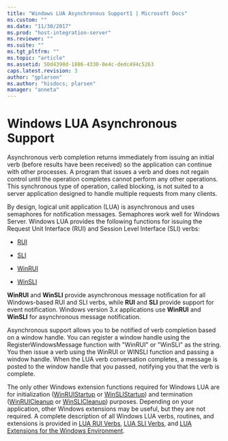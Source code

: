 ```yaml
---
title: "Windows LUA Asynchronous Support1 | Microsoft Docs"
ms.custom: ""
ms.date: "11/30/2017"
ms.prod: "host-integration-server"
ms.reviewer: ""
ms.suite: ""
ms.tgt_pltfrm: ""
ms.topic: "article"
ms.assetid: 50d4398d-1886-4330-8e4c-dedc494c5263
caps.latest.revision: 3
author: "gplarsen"
ms.author: "hisdocs; plarsen"
manager: "anneta"
---
```

# Windows LUA Asynchronous Support
Asynchronous verb completion returns immediately from issuing an initial verb (before results have been received) so the application can continue with other processes. A program that issues a verb and does not regain control until the operation completes cannot perform any other operations. This synchronous type of operation, called blocking, is not suited to a server application designed to handle multiple requests from many clients.  
  
 By design, logical unit application (LUA) is asynchronous and uses semaphores for notification messages. Semaphores work well for Windows Server. Windows LUA provides the following functions for issuing the Request Unit Interface (RUI) and Session Level Interface (SLI) verbs:  
  
-   [RUI](./rui2.md)  
  
-   [SLI](./sli2.md)  
  
-   [WinRUI](./winrui1.md)  
  
-   [WinSLI](./winsli1.md)  
  
 **WinRUI** and **WinSLI** provide asynchronous message notification for all Windows-based RUI and SLI verbs, while **RUI** and **SLI** provide support for event notification. Windows version 3.*x* applications use **WinRUI** and **WinSLI** for asynchronous message notification.  
  
 Asynchronous support allows you to be notified of verb completion based on a window handle. You can register a window handle using the RegisterWindowsMessage function with "WinRUI" or "WinSLI" as the string. You then issue a verb using the WinRUI or WINSLI function and passing a window handle. When the LUA verb conversation completes, a message is posted to the window handle that you passed, notifying you that the verb is complete.  
  
 The only other Windows extension functions required for Windows LUA are for initialization ([WinRUIStartup](./winruistartup1.md) or [WinSLIStartup](./winslistartup2.md)) and termination ([WinRUICleanup](./winruicleanup1.md) or [WinSLICleanup](./winslicleanup2.md)) purposes. Depending on your application, other Windows extensions may be useful, but they are not required. A complete description of all Windows LUA verbs, routines, and extensions is provided in [LUA RUI Verbs](./lua-rui-verbs2.md), [LUA SLI Verbs](./lua-sli-verbs2.md), and [LUA Extensions for the Windows Environment](./lua-extensions-for-the-windows-environment2.md).